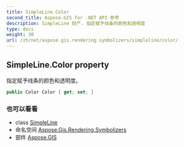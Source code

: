 ```yaml
---
title: SimpleLine.Color
second_title: Aspose.GIS for .NET API 参考
description: SimpleLine 财产. 指定赋予线条的颜色和透明度
type: docs
weight: 30
url: /zh/net/aspose.gis.rendering.symbolizers/simpleline/color/
---
```

## SimpleLine.Color property

指定赋予线条的颜色和透明度。

```csharp
public Color Color { get; set; }
```

### 也可以看看

* class [SimpleLine](../)
* 命名空间 [Aspose.Gis.Rendering.Symbolizers](../../simpleline/)
* 部件 [Aspose.GIS](../../../)


